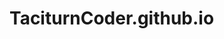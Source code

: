 
[//]: # ( Copyright 2021 Dwij Bavisi <dwijbavisi@gmail.com>                   )
[//]: # (                                                                     )
[//]: # ( Licensed under the Taciturn Coder License v0.0.1, the "License";    )
[//]: # ( You may not use this file except in compliance with the License.    )
[//]: # ( You may obtain a copy of the License at:                            )
[//]: # (         https://taciturncoder.github.io/Licenses/v0-0-1             )
[//]: # (                                                                     )
[//]: # ( See the License for the permissions and limitations.                )

# TaciturnCoder.github.io